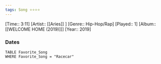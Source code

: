 ```yaml
---
tags: Song ⭐⭐⭐⭐ 
---
```

[Time:: 3:11]
[Artist:: [[Aries]] ]
[Genre:: Hip-Hop/Rap]
[Played:: 1]
[Album:: [[WELCOME HOME (2019)]]]
[Year:: 2019]
### Dates
````dataview
TABLE Favorite_Song
WHERE Favorite_Song = "Racecar"
````